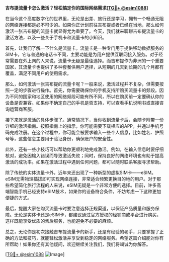 **吉布提流量卡怎么激活？轻松搞定你的国际网络需求[[TG💪+ @esim1088](https://t.me/s/esim1088)]**

在当今这个高度数字化的世界里，无论是出差、旅行还是学习，拥有一个畅通无阻的网络连接都是必不可少的。如果你正计划前往吉布提或者已经在当地，那么如何激活一张吉布提的流量卡就显得尤为重要了。今天，我们就来聊聊吉布提流量卡的激活方法，以及一些关于手机卡和流量卡的小知识。

首先，让我们了解一下什么是流量卡。流量卡是一种专门用于提供移动数据服务的SIM卡，它与普通的电话卡不同，主要功能是为用户提供互联网接入服务。对于经常需要在外上网的人来说，流量卡无疑是最佳选择。而吉布提作为非洲的一个重要国家，其流量卡也提供了多种套餐供用户选择，从短期的几天到长期的几个月都有覆盖，满足不同用户的使用需求。

那么，如何激活一张吉布提的流量卡呢？一般来说，激活过程并不复杂，但需要按照一定的步骤进行操作。首先，你需要确保你的手机支持所购买流量卡的频段。因为不同的国家和地区使用的网络频段可能有所不同，所以在购买前一定要确认你的设备是否兼容。如果你不确定自己的手机是否支持，可以查看手机说明书或直接咨询运营商客服。

接下来就是激活的具体步骤了。通常情况下，当你收到流量卡后，会随卡附带一份详细的激活指南。按照指南上的指示，你可能需要下载相应的APP，并通过手机号码完成注册。在这个过程中，你可能会被要求输入一些个人信息，比如姓名、护照号等，这些信息主要用于验证身份，确保账户的安全性。

此外，还有一些小技巧可以帮助你更顺利地完成激活。例如，在输入信息时要仔细核对，避免因输入错误而导致激活失败；同时，保持良好的网络环境也有助于提高激活的成功率。如果在激活过程中遇到任何问题，都可以随时联系客服寻求帮助。

除了传统的实体流量卡外，近年来还出现了一种新型的虚拟SIM卡——eSIM。eSIM无需物理插拔即可实现网络连接，非常适合频繁更换目的地的用户。对于那些希望简化旅行流程的人来说，eSIM无疑是一个非常方便的选择。目前，许多高端智能手机已经支持eSIM技术，如果你的设备符合条件，不妨考虑一下这种更加便捷的方式。

最后，提醒大家在购买流量卡时要注意选择正规渠道，以保证产品质量和服务保障。无论是实体卡还是eSIM卡，都建议通过官方授权的经销商或平台进行购买，这样既能享受优质的售后服务，也能避免不必要的麻烦。

总之，无论你是初次接触吉布提流量卡的新手，还是有经验的老手，只要掌握了正确的方法和技巧，就能轻松激活并享受到稳定的网络服务。希望这篇介绍能对你有所帮助！如果你还有其他疑问，欢迎继续关注我们，我们将竭诚为你解答。

[[TG💪+ @esim1088](https://t.me/s/esim1088) ![Image](https://i.postimg.cc/4NQfJmqS/Snipaste-2025-05-13-00-14-12.png)]